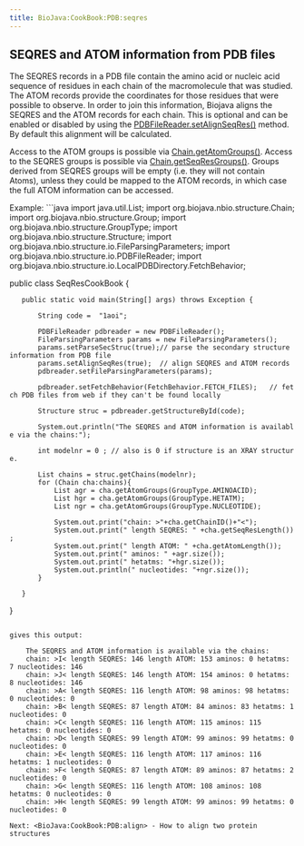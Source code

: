 ```yaml
---
title: BioJava:CookBook:PDB:seqres
---
```


SEQRES and ATOM information from PDB files
------------------------------------------

The SEQRES records in a PDB file contain the amino acid or nucleic acid
sequence of residues in each chain of the macromolecule that was
studied. The ATOM records provide the coordinates for those residues
that were possible to observe. In order to join this information,
Biojava aligns the SEQRES and the ATOM records for each chain. This is
optional and can be enabled or disabled by using the
[PDBFileReader.setAlignSeqRes()](http://www.biojava.org/docs/api/org/biojava/nbio/structure/io/PDBFileReader.html)
method. By default this alignment will be calculated.

Access to the ATOM groups is possible via
[Chain.getAtomGroups()](http://www.biojava.org/docs/api/org/biojava/nbio/structure/Chain.html).
Access to the SEQRES groups is possible via
[Chain.getSeqResGroups()](http://www.biojava.org/docs/api/org/biojava/nbio/structure/Chain.html).
Groups derived from SEQRES groups will be empty (i.e. they will not
contain Atoms), unless they could be mapped to the ATOM records, in
which case the full ATOM information can be accessed.

Example: ```java import java.util.List; import
org.biojava.nbio.structure.Chain; import
org.biojava.nbio.structure.Group; import
org.biojava.nbio.structure.GroupType; import
org.biojava.nbio.structure.Structure; import
org.biojava.nbio.structure.io.FileParsingParameters; import
org.biojava.nbio.structure.io.PDBFileReader; import
org.biojava.nbio.structure.io.LocalPDBDirectory.FetchBehavior;

public class SeqResCookBook {

`   public static void main(String[] args) throws Exception {`  
`       `  
`       String code =  "1aoi";`  
  
`       PDBFileReader pdbreader = new PDBFileReader();`  
`       FileParsingParameters params = new FileParsingParameters();`  
`       params.setParseSecStruc(true);// parse the secondary structure information from PDB file`  
`       params.setAlignSeqRes(true);  // align SEQRES and ATOM records`  
`       pdbreader.setFileParsingParameters(params);`  
`       `  
`       pdbreader.setFetchBehavior(FetchBehavior.FETCH_FILES);   // fetch PDB files from web if they can't be found locally`

`       Structure struc = pdbreader.getStructureById(code);`

`       System.out.println("The SEQRES and ATOM information is available via the chains:");`

`       int modelnr = 0 ; // also is 0 if structure is an XRAY structure.`

`       List`<Chain>` chains = struc.getChains(modelnr);`  
`       for (Chain cha:chains){`  
`           List`<Group>` agr = cha.getAtomGroups(GroupType.AMINOACID);`  
`           List`<Group>` hgr = cha.getAtomGroups(GroupType.HETATM);`  
`           List`<Group>` ngr = cha.getAtomGroups(GroupType.NUCLEOTIDE);`

`           System.out.print("chain: >"+cha.getChainID()+"<");`  
`           System.out.print(" length SEQRES: " +cha.getSeqResLength());`  
`           System.out.print(" length ATOM: " +cha.getAtomLength());`  
`           System.out.print(" aminos: " +agr.size());`  
`           System.out.print(" hetatms: "+hgr.size());`  
`           System.out.println(" nucleotides: "+ngr.size());  `  
`       }`

`   }`

}

```

gives this output:

    The SEQRES and ATOM information is available via the chains:
    chain: >I< length SEQRES: 146 length ATOM: 153 aminos: 0 hetatms: 7 nucleotides: 146
    chain: >J< length SEQRES: 146 length ATOM: 154 aminos: 0 hetatms: 8 nucleotides: 146
    chain: >A< length SEQRES: 116 length ATOM: 98 aminos: 98 hetatms: 0 nucleotides: 0
    chain: >B< length SEQRES: 87 length ATOM: 84 aminos: 83 hetatms: 1 nucleotides: 0
    chain: >C< length SEQRES: 116 length ATOM: 115 aminos: 115 hetatms: 0 nucleotides: 0
    chain: >D< length SEQRES: 99 length ATOM: 99 aminos: 99 hetatms: 0 nucleotides: 0
    chain: >E< length SEQRES: 116 length ATOM: 117 aminos: 116 hetatms: 1 nucleotides: 0
    chain: >F< length SEQRES: 87 length ATOM: 89 aminos: 87 hetatms: 2 nucleotides: 0
    chain: >G< length SEQRES: 116 length ATOM: 108 aminos: 108 hetatms: 0 nucleotides: 0
    chain: >H< length SEQRES: 99 length ATOM: 99 aminos: 99 hetatms: 0 nucleotides: 0

Next: <BioJava:CookBook:PDB:align> - How to align two protein structures
